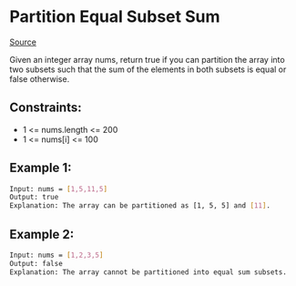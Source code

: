# Partition Equal Subset Sum
[Source](https://leetcode.com/problems/partition-equal-subset-sum/)

Given an integer array nums, return true if you can partition the array into two subsets such that the sum of the elements in both subsets is equal or false otherwise.

## Constraints:

 - 1 <= nums.length <= 200
 - 1 <= nums[i] <= 100

## Example 1:
```sh
Input: nums = [1,5,11,5]
Output: true
Explanation: The array can be partitioned as [1, 5, 5] and [11].
```

## Example 2:
```sh
Input: nums = [1,2,3,5]
Output: false
Explanation: The array cannot be partitioned into equal sum subsets.
```